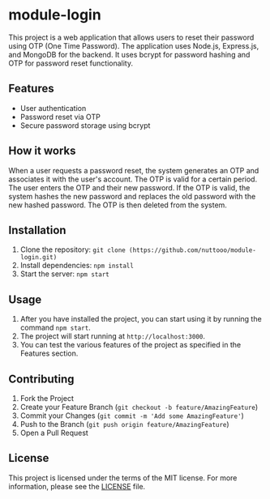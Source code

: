 # module-login
This project is a web application that allows users to reset their password using OTP (One Time Password). The application uses Node.js, Express.js, and MongoDB for the backend. It uses bcrypt for password hashing and OTP for password reset functionality.

## Features

- User authentication
- Password reset via OTP
- Secure password storage using bcrypt

## How it works

When a user requests a password reset, the system generates an OTP and associates it with the user's account. The OTP is valid for a certain period. The user enters the OTP and their new password. If the OTP is valid, the system hashes the new password and replaces the old password with the new hashed password. The OTP is then deleted from the system.

## Installation

1. Clone the repository: `git clone (https://github.com/nuttooo/module-login.git)`
2. Install dependencies: `npm install`
3. Start the server: `npm start`

## Usage

1. After you have installed the project, you can start using it by running the command `npm start`.
2. The project will start running at `http://localhost:3000`.
3. You can test the various features of the project as specified in the Features section.

## Contributing

1. Fork the Project
2. Create your Feature Branch (`git checkout -b feature/AmazingFeature`)
3. Commit your Changes (`git commit -m 'Add some AmazingFeature'`)
4. Push to the Branch (`git push origin feature/AmazingFeature`)
5. Open a Pull Request

## License

This project is licensed under the terms of the MIT license. For more information, please see the [LICENSE](LICENSE) file.
